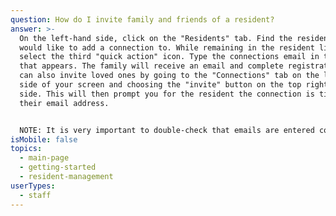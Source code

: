 ```yaml
---
question: How do I invite family and friends of a resident?
answer: >-
  On the left-hand side, click on the "Residents" tab. Find the resident you
  would like to add a connection to. While remaining in the resident list,
  select the third "quick action" icon. Type the connections email in the box
  that appears. The family will receive an email and complete registration. You
  can also invite loved ones by going to the "Connections" tab on the left-hand
  side of your screen and choosing the "invite" button on the top right-hand
  side. This will then prompt you for the resident the connection is tied to and
  their email address.  


  NOTE: It is very important to double-check that emails are entered correctly when inviting family to ensure that the right person is receiving this invitation. 
isMobile: false
topics:
  - main-page
  - getting-started
  - resident-management
userTypes:
  - staff
---
```

